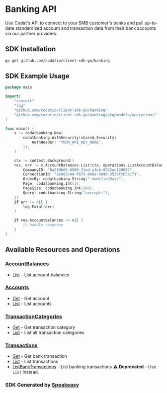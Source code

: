 # Banking API

Use Codat's API to connect to your SMB customer's banks and pull up-to-date standardized account and transaction data from their bank accounts via our partner providers.

<!-- Start SDK Installation -->
## SDK Installation

```bash
go get github.com/codatio/client-sdk-go/banking
```
<!-- End SDK Installation -->

## SDK Example Usage
<!-- Start SDK Example Usage -->
```go
package main

import(
	"context"
	"log"
	"github.com/codatio/client-sdk-go/banking"
	"github.com/codatio/client-sdk-go/banking/pkg/models/operations"
)

func main() {
    s := codatbanking.New(
        codatbanking.WithSecurity(shared.Security{
            AuthHeader: "YOUR_API_KEY_HERE",
        }),
    )

    ctx := context.Background()
    res, err := s.AccountBalances.List(ctx, operations.ListAccountBalancesRequest{
        CompanyID: "8a210b68-6988-11ed-a1eb-0242ac120002",
        ConnectionID: "2e9d2c44-f675-40ba-8049-353bfcb5e171",
        OrderBy: codatbanking.String("-modifiedDate"),
        Page: codatbanking.Int(1),
        PageSize: codatbanking.Int(100),
        Query: codatbanking.String("corrupti"),
    })
    if err != nil {
        log.Fatal(err)
    }

    if res.AccountBalances != nil {
        // handle response
    }
}
```
<!-- End SDK Example Usage -->

<!-- Start SDK Available Operations -->
## Available Resources and Operations


### [AccountBalances](docs/accountbalances/README.md)

* [List](docs/accountbalances/README.md#list) - List account balances

### [Accounts](docs/accounts/README.md)

* [Get](docs/accounts/README.md#get) - Get account
* [List](docs/accounts/README.md#list) - List accounts

### [TransactionCategories](docs/transactioncategories/README.md)

* [Get](docs/transactioncategories/README.md#get) - Get transaction category
* [List](docs/transactioncategories/README.md#list) - List all transaction categories

### [Transactions](docs/transactions/README.md)

* [Get](docs/transactions/README.md#get) - Get bank transaction
* [List](docs/transactions/README.md#list) - List transactions
* [~~ListBankTransactions~~](docs/transactions/README.md#listbanktransactions) - List banking transactions :warning: **Deprecated** - Use `List` instead.
<!-- End SDK Available Operations -->

### SDK Generated by [Speakeasy](https://docs.speakeasyapi.dev/docs/using-speakeasy/client-sdks)
